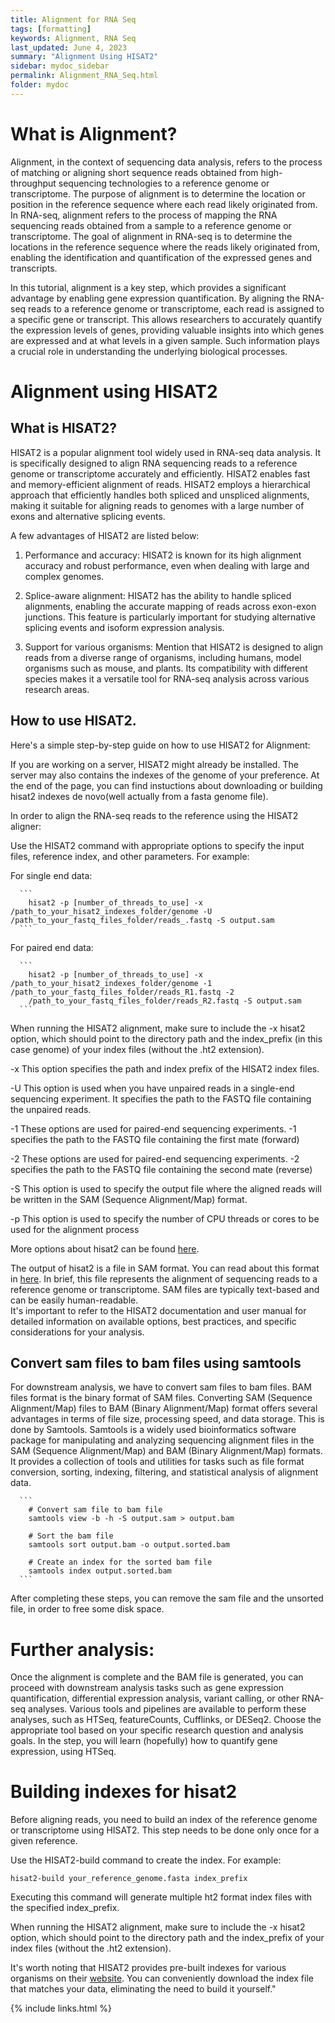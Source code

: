 ```yaml
---
title: Alignment for RNA Seq
tags: [formatting]
keywords: Alignment, RNA Seq
last_updated: June 4, 2023 
summary: "Alignment Using HISAT2"
sidebar: mydoc_sidebar
permalink: Alignment_RNA_Seq.html
folder: mydoc
---
```


# What is Alignment?

Alignment, in the context of sequencing data analysis, refers to the process of matching or aligning short sequence reads obtained 
from high-throughput sequencing technologies to a reference genome or transcriptome. The purpose of alignment is to determine the location 
or position in the reference sequence where each read likely originated from.
In RNA-seq, alignment refers to the process of mapping the RNA sequencing reads obtained from a sample to a reference genome or transcriptome. 
The goal of alignment in RNA-seq is to determine the locations in the reference sequence where the reads likely originated from, enabling the 
identification and quantification of the expressed genes and transcripts.

In this tutorial, alignment is a key step, which provides a significant advantage by enabling gene expression quantification. By aligning the RNA-seq reads to a 
reference genome or transcriptome, each read is assigned to a specific gene or transcript. This allows researchers to accurately quantify the expression levels of 
genes, providing valuable insights into which genes are expressed and at what levels in a given sample. Such information plays a crucial role in understanding 
the underlying biological processes.

# Alignment using HISAT2

## What is HISAT2?

HISAT2 is a popular alignment tool widely used in RNA-seq data analysis. It is specifically designed to align RNA sequencing reads to a reference genome 
or transcriptome accurately and efficiently. HISAT2  enables fast and memory-efficient alignment of reads. HISAT2 employs a hierarchical approach that 
efficiently handles both spliced and unspliced alignments, making it suitable for aligning reads to genomes with a large number of exons and 
alternative splicing events.

A few advantages of HISAT2 are listed below:

  1. Performance and accuracy: HISAT2 is known for its high alignment accuracy and robust performance, even when dealing with large and complex genomes. 

  2. Splice-aware alignment: HISAT2 has the ability to handle spliced alignments, enabling the accurate mapping of reads across exon-exon junctions. 
     This feature is particularly important for studying alternative splicing events and isoform expression analysis.
     
  3. Support for various organisms: Mention that HISAT2 is designed to align reads from a diverse range of organisms, including humans, 
     model organisms such as mouse, and plants. Its compatibility with different species makes it a versatile tool for RNA-seq analysis 
     across various research areas.

## How to use HISAT2.

Here's a simple step-by-step guide on how to use HISAT2 for Alignment:

If you are working on a server, HISAT2 might already be installed. The server may also contains the indexes of the genome of your preference. At the end of the page, you can find instuctions about downloading or building hisat2 indexes de novo(well actually from a fasta genome file).


In order to align the RNA-seq reads to the reference using the HISAT2 aligner:

Use the HISAT2 command with appropriate options to specify the input files, reference index, and other parameters. For example:

For single end data:

      ```
        hisat2 -p [number_of_threads_to_use] -x /path_to_your_hisat2_indexes_folder/genome -U /path_to_your_fastq_files_folder/reads_.fastq -S output.sam
      ```

For paired end data:

      ```
        hisat2 -p [number_of_threads_to_use] -x /path_to_your_hisat2_indexes_folder/genome -1 /path_to_your_fastq_files_folder/reads_R1.fastq -2
        /path_to_your_fastq_files_folder/reads_R2.fastq -S output.sam
      ```

When running the HISAT2 alignment, make sure to include the -x hisat2 option, which should point to the directory path and the index_prefix (in this case genome) of your index files (without the .ht2 extension).


   -x This option specifies the path and index prefix of the HISAT2 index files. 
   
   -U This option is used when you have unpaired reads in a single-end sequencing experiment. It specifies the path to the FASTQ file containing the unpaired     reads.
   
   -1 These options are used for paired-end sequencing experiments. -1 specifies the path to the FASTQ file containing the first mate (forward)
   
   -2 These options are used for paired-end sequencing experiments. -2 specifies the path to the FASTQ file containing the second mate (reverse)
   
   -S This option is used to specify the output file where the aligned reads will be written in the SAM (Sequence Alignment/Map) format. 
   
   -p This option is used to specify the number of CPU threads or cores to be used for the alignment process
   
More options about hisat2 can be found [here](http://daehwankimlab.github.io/hisat2/manual/).

The output of hisat2 is a file in SAM format. You can read about this format in [here](https://en.wikipedia.org/wiki/SAM_(file_format)). In brief, this file represents the alignment of sequencing reads to a reference genome or transcriptome. SAM files are typically text-based and can be easily human-readable.      
It's important to refer to the HISAT2 documentation and user manual for detailed information on available options, best practices, and specific considerations for 
your analysis.

## Convert sam files to bam files using samtools

For downstream analysis, we have to convert sam files to bam files. BAM files format is the binary format of SAM files. Converting SAM (Sequence Alignment/Map)
files to BAM (Binary Alignment/Map) format offers several advantages in terms of file size, processing speed, and data storage. This is done by Samtools. Samtools 
is a widely used bioinformatics software package for manipulating and analyzing sequencing alignment files in the SAM (Sequence Alignment/Map) and BAM (Binary 
Alignment/Map) formats. It provides a collection of tools and utilities for tasks such as file format conversion, sorting, indexing, filtering, and statistical 
analysis of alignment data.

      ```
        # Convert sam file to bam file 
        samtools view -b -h -S output.sam > output.bam
      
        # Sort the bam file
        samtools sort output.bam -o output.sorted.bam
      
        # Create an index for the sorted bam file
        samtools index output.sorted.bam
      ```
      
After completing these steps, you can remove the sam file and the unsorted file, in order to free some disk space.


# Further analysis:

Once the alignment is complete and the BAM file is generated, you can proceed with downstream analysis tasks such as gene expression quantification, differential 
expression analysis, variant calling, or other RNA-seq analyses. Various tools and pipelines are available to perform these analyses, such as HTSeq, 
featureCounts, Cufflinks, or DESeq2. Choose the appropriate tool based on your specific research question and analysis goals. In the step, you will learn (hopefully) how to quantify gene expression, using HTSeq. 


# Building indexes for hisat2 

Before aligning reads, you need to build an index of the reference genome or transcriptome using HISAT2. This step needs to be done only once for a given 
reference.

Use the HISAT2-build command to create the index. For example:

```
hisat2-build your_reference_genome.fasta index_prefix
```

Executing this command will generate multiple ht2 format index files with the specified index_prefix.


When running the HISAT2 alignment, make sure to include the -x hisat2 option, which should point to the directory path and the index_prefix of your index files (without the .ht2 extension).

It's worth noting that HISAT2 provides pre-built indexes for various organisms on their [website](http://daehwankimlab.github.io/hisat2/download/). You can conveniently download the index file that matches your data, eliminating the need to build it yourself."




{% include links.html %}
